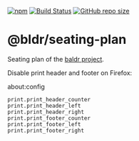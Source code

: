 [![npm](https://img.shields.io/npm/v/baldr.svg)](https://www.npmjs.com/package/baldr)
[![Build Status](https://travis-ci.org/Josef-Friedrich/baldr.svg?branch=master)](https://travis-ci.org/Josef-Friedrich/baldr)
[![GitHub repo size](https://img.shields.io/github/repo-size/Josef-Friedrich/baldr.svg)](https://github.com/Josef-Friedrich/baldr)

# @bldr/seating-plan

Seating plan of the [baldr project](https://github.com/Josef-Friedrich/baldr).

Disable print header and footer on Firefox:

about:config

```
print.print_header_counter
print.print_header_left
print.print_header_right
print.print_footer_counter
print.print_footer_left
print.print_footer_right
```